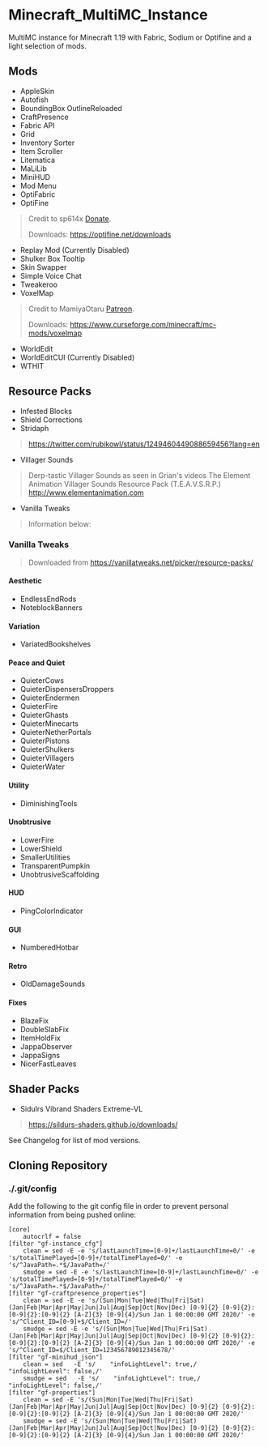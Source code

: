 # Minecraft_MultiMC_Instance
MultiMC instance for Minecraft 1.19 with Fabric, Sodium or Optifine and a light selection of mods.

## Mods
- AppleSkin
- Autofish
- BoundingBox OutlineReloaded
- CraftPresence
- Fabric API
- Grid
- Inventory Sorter
- Item Scroller
- Litematica
- MaLiLib
- MiniHUD
- Mod Menu
- OptiFabric
- OptiFine
> Credit to sp614x [Donate](https://optifine.net/donate).
> 
> Downloads: https://optifine.net/downloads
- Replay Mod (Currently Disabled)
- Shulker Box Tooltip
- Skin Swapper
- Simple Voice Chat
- Tweakeroo
- VoxelMap
> Credit to MamiyaOtaru [Patreon](https://www.patreon.com/MamiyaOtaru).
> 
> Downloads: https://www.curseforge.com/minecraft/mc-mods/voxelmap
- WorldEdit
- WorldEditCUI (Currently Disabled)
- WTHIT
## Resource Packs
- Infested Blocks
- Shield Corrections
- Stridaph
> https://twitter.com/rubikowl/status/1249460449088659456?lang=en
- Villager Sounds
> Derp-tastic Villager Sounds as seen in Grian's videos
> The Element Animation Villager Sounds Resource Pack (T.E.A.V.S.R.P.)
> http://www.elementanimation.com
- Vanilla Tweaks
> Information below:
### Vanilla Tweaks
> Downloaded from https://vanillatweaks.net/picker/resource-packs/
#### Aesthetic
- EndlessEndRods
- NoteblockBanners
#### Variation
- VariatedBookshelves
#### Peace and Quiet
- QuieterCows
- QuieterDispensersDroppers
- QuieterEndermen
- QuieterFire
- QuieterGhasts
- QuieterMinecarts
- QuieterNetherPortals
- QuieterPistons
- QuieterShulkers
- QuieterVillagers
- QuieterWater
#### Utility
- DiminishingTools
#### Unobtrusive
- LowerFire
- LowerShield
- SmallerUtilities
- TransparentPumpkin
- UnobtrusiveScaffolding
#### HUD
- PingColorIndicator
#### GUI
- NumberedHotbar
#### Retro
- OldDamageSounds
#### Fixes
- BlazeFix
- DoubleSlabFix
- ItemHoldFix
- JappaObserver
- JappaSigns
- NicerFastLeaves

## Shader Packs
- Sidulrs Vibrand Shaders Extreme-VL
> https://sildurs-shaders.github.io/downloads/

See Changelog for list of mod versions.

## Cloning Repository
### ./.git/config
Add the following to the git config file in order to prevent personal information from being pushed online:
```
[core]
    autocrlf = false
[filter "gf-instance_cfg"]
    clean = sed -E -e 's/lastLaunchTime=[0-9]+/lastLaunchTime=0/' -e 's/totalTimePlayed=[0-9]+/totalTimePlayed=0/' -e 's/^JavaPath=.*$/JavaPath=/'
    smudge = sed -E -e 's/lastLaunchTime=[0-9]+/lastLaunchTime=0/' -e 's/totalTimePlayed=[0-9]+/totalTimePlayed=0/' -e 's/^JavaPath=.*$/JavaPath=/'
[filter "gf-craftpresence_properties"]
    clean = sed -E -e 's/(Sun|Mon|Tue|Wed|Thu|Fri|Sat) (Jan|Feb|Mar|Apr|May|Jun|Jul|Aug|Sep|Oct|Nov|Dec) [0-9]{2} [0-9]{2}:[0-9]{2}:[0-9]{2} [A-Z]{3} [0-9]{4}/Sun Jan 1 00:00:00 GMT 2020/' -e 's/^Client_ID=[0-9]+$/Client_ID=/'
    smudge = sed -E -e 's/(Sun|Mon|Tue|Wed|Thu|Fri|Sat) (Jan|Feb|Mar|Apr|May|Jun|Jul|Aug|Sep|Oct|Nov|Dec) [0-9]{2} [0-9]{2}:[0-9]{2}:[0-9]{2} [A-Z]{3} [0-9]{4}/Sun Jan 1 00:00:00 GMT 2020/' -e 's/^Client_ID=$/Client_ID=123456789012345678/'
[filter "gf-minihud_json"]
    clean = sed   -E 's/    "infoLightLevel": true,/    "infoLightLevel": false,/'
    smudge = sed   -E 's/    "infoLightLevel": true,/    "infoLightLevel": false,/'
[filter "gf-properties"]
    clean = sed -E 's/(Sun|Mon|Tue|Wed|Thu|Fri|Sat) (Jan|Feb|Mar|Apr|May|Jun|Jul|Aug|Sep|Oct|Nov|Dec) [0-9]{2} [0-9]{2}:[0-9]{2}:[0-9]{2} [A-Z]{3} [0-9]{4}/Sun Jan 1 00:00:00 GMT 2020/'
    smudge = sed -E 's/(Sun|Mon|Tue|Wed|Thu|Fri|Sat) (Jan|Feb|Mar|Apr|May|Jun|Jul|Aug|Sep|Oct|Nov|Dec) [0-9]{2} [0-9]{2}:[0-9]{2}:[0-9]{2} [A-Z]{3} [0-9]{4}/Sun Jan 1 00:00:00 GMT 2020/'
```